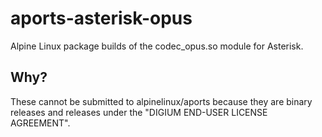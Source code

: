 # aports-asterisk-opus
Alpine Linux package builds of the codec_opus.so module for Asterisk.

## Why?
These cannot be submitted to alpinelinux/aports because they are binary releases and releases under the "DIGIUM END-USER LICENSE AGREEMENT".
